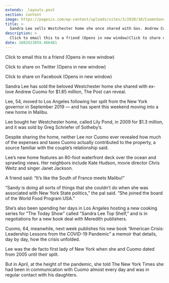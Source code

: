 ```yaml
--- 
extends: _layouts.post 
section: content 
image: https://pagesix.com/wp-content/uploads/sites/3/2020/10/CuomoSandra-Lee.jpg?quality=90&strip=all&w=1200 
title: > 
  Sandra Lee sells Westchester home she once shared with Gov. Andrew Cuomo 
description: > 
  Click to email this to a friend (Opens in new window)Click to share on Twitter (Opens in new window)Click to share on Facebook (Opens in new window)Sandra Lee has sold the beloved Westchester home she shared with ex-love Andrew Cuomo for $1.85 million, The Post can reveal.Lee bought her Westchester home, called Lily Pond, in 2009 for $1.3 million, and it was sold by Greg Schriefer of Sotheby’s.Despite sharing the home, neither Lee nor Cuomo ever revealed how much of the expenses and taxes Cuomo actually contributed to the property, a source familiar with the couple’s relationship said.Cuomo, 64, meanwhile, next week publishes his new book “American Crisis: Leadership Lessons from the COVID-19 Pandemic” a memoir that details, day by day, how the crisis unfolded.Lee was the de facto first lady of New York when she and Cuomo dated from 2005 until their split. 
date: 1602423059.466481 
--- 
```

Click to email this to a friend (Opens in new window)

Click to share on Twitter (Opens in new window)

Click to share on Facebook (Opens in new window)

Sandra Lee has sold the beloved Westchester home she shared with ex-love Andrew Cuomo for $1.85 million, The Post can reveal.

Lee, 54, moved to Los Angeles following her split from the New York governor in September 2019 — and has spent this weekend moving into a new home in Malibu.

Lee bought her Westchester home, called Lily Pond, in 2009 for $1.3 million, and it was sold by Greg Schriefer of Sotheby’s.

Despite sharing the home, neither Lee nor Cuomo ever revealed how much of the expenses and taxes Cuomo actually contributed to the property, a source familiar with the couple’s relationship said.

Lee’s new home features an 80-foot waterfront deck over the ocean and sprawling views. Her neighbors include Kate Hudson, movie director Chris Weitz and singer Janet Jackson.

A friend said: “It’s like the South of France meets Malibu!”

“Sandy is doing all sorts of things that she couldn’t do when she was associated with New York State politics,” the pal said. “She joined the board of the World Food Program USA.”

She’s also been spending her days in Los Angeles hosting a new cooking series for “The Today Show” called “Sandra Lee Top Shelf,” and is in negotiations for a new book deal with Meredith publishers.

Cuomo, 64, meanwhile, next week publishes his new book “American Crisis: Leadership Lessons from the COVID-19 Pandemic” a memoir that details, day by day, how the crisis unfolded.

Lee was the de facto first lady of New York when she and Cuomo dated from 2005 until their split.

But in April, at the height of the pandemic, she told The New York Times she had been in communication with Cuomo almost every day and was in regular contact with his daughters.
